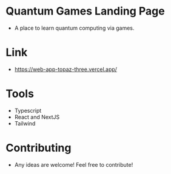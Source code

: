 # Quantum Games Landing Page
- A place to learn quantum computing via games.
# Link
- https://web-app-topaz-three.vercel.app/
# Tools
- Typescript
- React and NextJS
- Tailwind
# Contributing
- Any ideas are welcome! Feel free to contribute!
